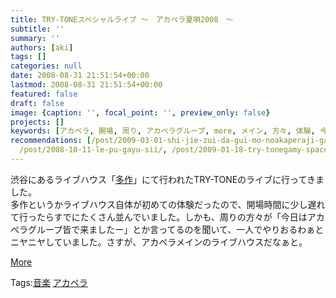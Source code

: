 ```yaml
---
title: TRY-TONEスペシャルライブ 〜　アカペラ夏唄2008　〜
subtitle: ''
summary: ''
authors: [aki]
tags: []
categories: null
date: 2008-08-31 21:51:54+00:00
lastmod: 2008-08-31 21:51:54+00:00
featured: false
draft: false
image: {caption: '', focal_point: '', preview_only: false}
projects: []
keywords: [アカペラ, 開場, 周り, アカペラグループ, more, メイン, 方々, 体験, 今日, 自体]
recommendations: [/post/2009-03-01-shi-jie-zui-da-gui-mo-noakaperaji-gari-ben-de/,
  /post/2008-10-11-le-pu-gayu-sii/, /post/2009-01-18-try-tonegamy-spacetoyou-tubeni/]
---
```

渋谷にあるライブハウス「[多作](http://www.tasaku.com/)」にて行われたTRY-TONEのライブに行ってきました。  
多作というかライブハウス自体が初めての体験だったので、開場時間に少し遅れて行ったらすでにたくさん並んでいました。しかも、周りの方々が「今日はアカペラグループ皆で来ましたー」とか言ってるのを聞いて、一人でやりおるわぁとニヤニヤしていました。さすが、アカペラメインのライブハウスだなぁと。  
  
  
  
[More](http://mrk0369.exblog.jp/9597861/#9597861_1)

Tags:[音楽](http://mrk0369.exblog.jp/tags/%E9%9F%B3%E6%A5%BD/) [アカペラ](http://mrk0369.exblog.jp/tags/%E3%82%A2%E3%82%AB%E3%83%9A%E3%83%A9/) 

